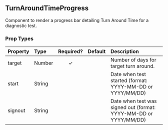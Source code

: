 TurnAroundTimeProgress
-----------------------

Component to render a progress bar detailing Turn Around Time for a diagnostic test.

### Prop Types

| Property | Type | Required? | Default | Description |
|:---|:---|:---:|:---|:---|
| target | Number | ✓ |  | Number of days for target turn around. |
| start | String |  |  | Date when test started (format: YYYY-MM-DD or YYYY/MM/DD) |
| signout | String |  |  | Date when test was signed out (format: YYYY-MM-DD or YYYY/MM/DD) |
